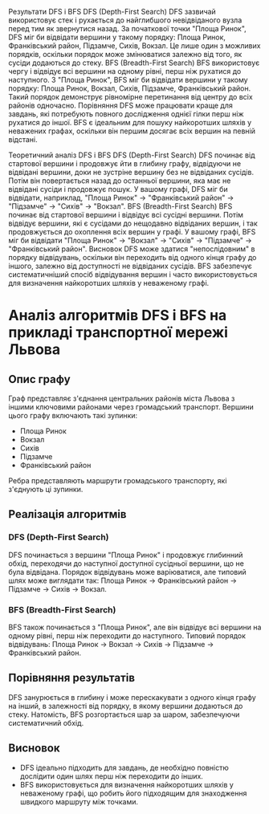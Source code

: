 Результати DFS і BFS
DFS (Depth-First Search)
DFS зазвичай використовує стек і рухається до найглибшого невідвіданого вузла перед тим як звернутися назад.
За початкової точки "Площа Ринок", DFS міг би відвідати вершини у такому порядку: Площа Ринок, Франківський район, Підзамче, Сихів, Вокзал. Це лише один з можливих порядків, оскільки порядок може змінюватися залежно від того, як сусіди додаються до стеку.
BFS (Breadth-First Search)
BFS використовує чергу і відвідує всі вершини на одному рівні, перш ніж рухатися до наступного.
З "Площа Ринок", BFS міг би відвідати вершини у такому порядку: Площа Ринок, Вокзал, Сихів, Підзамче, Франківський район. Такий порядок демонструє рівномірне перетинання від центру до всіх районів одночасно.
Порівняння
DFS може працювати краще для завдань, які потребують повного дослідження однієї гілки перш ніж рухатися до іншої.
BFS є ідеальним для пошуку найкоротших шляхів у неважених графах, оскільки він першим досягає всіх вершин на певній відстані.


Теоретичний аналіз DFS і BFS
DFS (Depth-First Search)
DFS починає від стартової вершини і продовжує йти в глибину графу, відвідуючи не відвідані вершини, доки не зустріне вершину без не відвіданих сусідів. Потім він повертається назад до останньої вершини, яка має не відвідані сусіди і продовжує пошук.
У вашому графі, DFS міг би відвідати, наприклад, "Площа Ринок" → "Франківський район" → "Підзамче" → "Сихів" → "Вокзал".
BFS (Breadth-First Search)
BFS починає від стартової вершини і відвідує всі сусідні вершини. Потім відвідує вершини, які є сусідами до нещодавно відвіданих вершин, і так продовжується до охоплення всіх вершин у графі.
У вашому графі, BFS міг би відвідати "Площа Ринок" → "Вокзал" → "Сихів" → "Підзамче" → "Франківський район".
Висновок
DFS може здатися "непослідовним" в порядку відвідувань, оскільки він переходить від одного кінця графу до іншого, залежно від доступності не відвіданих сусідів.
BFS забезпечує систематичніший спосіб відвідування вершин і часто використовується для визначення найкоротших шляхів у неваженому графі.


# Аналіз алгоритмів DFS і BFS на прикладі транспортної мережі Львова

## Опис графу
Граф представляє з'єднання центральних районів міста Львова з іншими ключовими районами через громадський транспорт. Вершини цього графу включають такі зупинки:
- Площа Ринок
- Вокзал
- Сихів
- Підзамче
- Франківський район

Ребра представляють маршрути громадського транспорту, які з'єднують ці зупинки.

## Реалізація алгоритмів
### DFS (Depth-First Search)
DFS починається з вершини "Площа Ринок" і продовжує глибинний обхід, переходячи до наступної доступної сусідньої вершини, що не була відвідана. Порядок відвідувань може варіюватися, але типовий шлях може виглядати так: Площа Ринок → Франківський район → Підзамче → Сихів → Вокзал.

### BFS (Breadth-First Search)
BFS також починається з "Площа Ринок", але він відвідує всі вершини на одному рівні, перш ніж переходити до наступного. Типовий порядок відвідувань: Площа Ринок → Вокзал → Сихів → Підзамче → Франківський район.

## Порівняння результатів
DFS занурюється в глибину і може перескакувати з одного кінця графу на інший, в залежності від порядку, в якому вершини додаються до стеку. Натомість, BFS розгортається шар за шаром, забезпечуючи систематичний обхід.

## Висновок
- DFS ідеально підходить для завдань, де необхідно повністю дослідити один шлях перш ніж переходити до інших.
- BFS використовується для визначення найкоротших шляхів у неваженому графі, що робить його підходящим для знаходження швидкого маршруту між точками.

